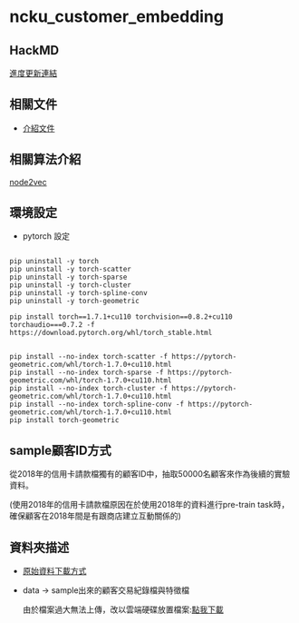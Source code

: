 # ncku_customer_embedding

## HackMD 
[進度更新連結](https://hackmd.io/@udothemath/ncku_embedding_ext)

## 相關文件
* [介紹文件](https://drive.google.com/file/d/1HxZgE_gIbRktlVRtnt9Z02_XXmwRKmJP/view?usp=sharing)

## 相關算法介紹
[node2vec](https://zhuanlan.zhihu.com/p/56542707)

## 環境設定
* pytorch 設定

```shell

pip uninstall -y torch
pip uninstall -y torch-scatter
pip uninstall -y torch-sparse
pip uninstall -y torch-cluster
pip uninstall -y torch-spline-conv
pip uninstall -y torch-geometric

pip install torch==1.7.1+cu110 torchvision==0.8.2+cu110 torchaudio===0.7.2 -f https://download.pytorch.org/whl/torch_stable.html


pip install --no-index torch-scatter -f https://pytorch-geometric.com/whl/torch-1.7.0+cu110.html
pip install --no-index torch-sparse -f https://pytorch-geometric.com/whl/torch-1.7.0+cu110.html
pip install --no-index torch-cluster -f https://pytorch-geometric.com/whl/torch-1.7.0+cu110.html
pip install --no-index torch-spline-conv -f https://pytorch-geometric.com/whl/torch-1.7.0+cu110.html
pip install torch-geometric

```

## sample顧客ID方式
從2018年的信用卡請款檔獨有的顧客ID中，抽取50000名顧客來作為後續的實驗資料。

(使用2018年的信用卡請款檔原因在於使用2018年的資料進行pre-train task時，確保顧客在2018年間是有跟商店建立互動關係的)


## 資料夾描述

* [原始資料下載方式](ncku_customer_embedding/WenMing/data/raw/download_data.ipynb)
* data -> sample出來的顧客交易紀錄檔與特徵檔

    由於檔案過大無法上傳，改以雲端硬碟放置檔案:[點我下載](https://drive.google.com/drive/folders/1Vw6jKoEhqmnmvbxh-kqh4xY-o2Ymr1d5?usp=sharing)
